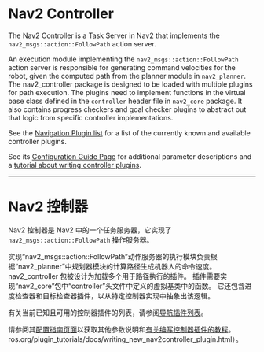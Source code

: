 # Nav2 Controller

The Nav2 Controller is a Task Server in Nav2 that implements the `nav2_msgs::action::FollowPath` action server.

An execution module implementing the `nav2_msgs::action::FollowPath` action server is responsible for generating command velocities for the robot, given the computed path from the planner module in `nav2_planner`. The nav2_controller package is designed to be loaded with multiple plugins for path execution. The plugins need to implement functions in the virtual base class defined in the `controller` header file in `nav2_core` package. It also contains progress checkers and goal checker plugins to abstract out that logic from specific controller implementations.

See the [Navigation Plugin list](https://navigation.ros.org/plugins/index.html) for a list of the currently known and available controller plugins. 

See its [Configuration Guide Page](https://navigation.ros.org/configuration/packages/configuring-controller-server.html) for additional parameter descriptions and a [tutorial about writing controller plugins](https://navigation.ros.org/plugin_tutorials/docs/writing_new_nav2controller_plugin.html).

-------------------------------------------------

# Nav2 控制器

Nav2 控制器是 Nav2 中的一个任务服务器，它实现了 `nav2_msgs::action::FollowPath` 操作服务器。

实现“nav2_msgs::action::FollowPath”动作服务器的执行模块负责根据“nav2_planner”中规划器模块的计算路径生成机器人的命令速度。 nav2_controller 包被设计为加载多个用于路径执行的插件。 插件需要实现“nav2_core”包中“controller”头文件中定义的虚拟基类中的函数。 它还包含进度检查器和目标检查器插件，以从特定控制器实现中抽象出该逻辑。

有关当前已知且可用的控制器插件的列表，请参阅[导航插件列表](https://navigation.ros.org/plugins/index.html)。

请参阅其[配置指南页面](https://navigation.ros.org/configuration/packages/configuring-controller-server.html)以获取其他参数说明和[有关编写控制器插件的教程](https://navigation.html)。 ros.org/plugin_tutorials/docs/writing_new_nav2controller_plugin.html）。
